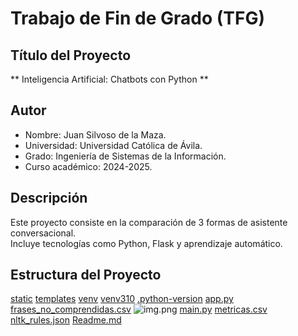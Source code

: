 # Trabajo de Fin de Grado (TFG)

## Título del Proyecto
** Inteligencia Artificial: Chatbots con Python **

## Autor
- Nombre: Juan Silvoso de la Maza.
- Universidad: Universidad Católica de Ávila.
- Grado: Ingeniería de Sistemas de la Información.
- Curso académico: 2024-2025.

## Descripción
Este proyecto consiste en la comparación de 3 formas de asistente conversacional.  
Incluye tecnologías como Python, Flask y aprendizaje automático.

## Estructura del Proyecto
[static](static)
[templates](templates)
[venv](venv)
[venv310](venv310)
[.python-version](.python-version)
[app.py](app.py)
[frases_no_comprendidas.csv](frases_no_comprendidas.csv)
![img.png](img.png)
[main.py](main.py)
[metricas.csv](metricas.csv)
[nltk_rules.json](nltk_rules.json)
[Readme.md](Readme.md)
